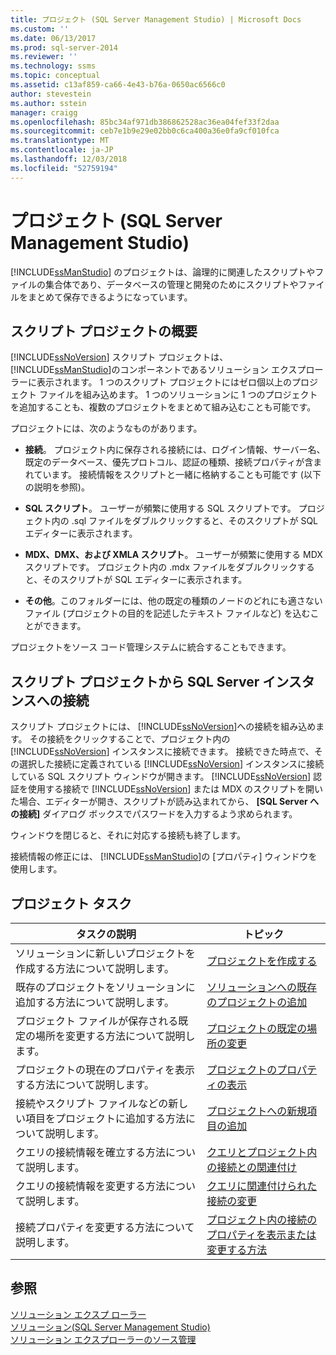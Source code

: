 ```yaml
---
title: プロジェクト (SQL Server Management Studio) | Microsoft Docs
ms.custom: ''
ms.date: 06/13/2017
ms.prod: sql-server-2014
ms.reviewer: ''
ms.technology: ssms
ms.topic: conceptual
ms.assetid: c13af859-ca66-4e43-b76a-0650ac6566c0
author: stevestein
ms.author: sstein
manager: craigg
ms.openlocfilehash: 85bc34af971db386862528ac36ea04fef33f2daa
ms.sourcegitcommit: ceb7e1b9e29e02bb0c6ca400a36e0fa9cf010fca
ms.translationtype: MT
ms.contentlocale: ja-JP
ms.lasthandoff: 12/03/2018
ms.locfileid: "52759194"
---
```

# <a name="projects-sql-server-management-studio"></a>プロジェクト (SQL Server Management Studio)
  [!INCLUDE[ssManStudio](../../includes/ssmanstudio-md.md)] のプロジェクトは、論理的に関連したスクリプトやファイルの集合体であり、データベースの管理と開発のためにスクリプトやファイルをまとめて保存できるようになっています。  
  
## <a name="script-project-overview"></a>スクリプト プロジェクトの概要  
 [!INCLUDE[ssNoVersion](../../includes/ssnoversion-md.md)] スクリプト プロジェクトは、 [!INCLUDE[ssManStudio](../../includes/ssmanstudio-md.md)]のコンポーネントであるソリューション エクスプローラーに表示されます。 1 つのスクリプト プロジェクトにはゼロ個以上のプロジェクト ファイルを組み込めます。 1 つのソリューションに 1 つのプロジェクトを追加することも、複数のプロジェクトをまとめて組み込むことも可能です。  
  
 プロジェクトには、次のようなものがあります。  
  
-   **接続**。 プロジェクト内に保存される接続には、ログイン情報、サーバー名、既定のデータベース、優先プロトコル、認証の種類、接続プロパティが含まれています。 接続情報をスクリプトと一緒に格納することも可能です (以下の説明を参照)。  
  
-   **SQL スクリプト**。 ユーザーが頻繁に使用する SQL スクリプトです。 プロジェクト内の .sql ファイルをダブルクリックすると、そのスクリプトが SQL エディターに表示されます。  
  
-   **MDX、DMX、および XMLA スクリプト**。 ユーザーが頻繁に使用する MDX スクリプトです。 プロジェクト内の .mdx ファイルをダブルクリックすると、そのスクリプトが SQL エディターに表示されます。  
  
-   **その他**。このフォルダーには、他の既定の種類のノードのどれにも適さないファイル (プロジェクトの目的を記述したテキスト ファイルなど) を込むことができます。  
  
 プロジェクトをソース コード管理システムに統合することもできます。  
  
## <a name="connecting-to-an-instance-of-sql-server-from-a-script-project"></a>スクリプト プロジェクトから SQL Server インスタンスへの接続  
 スクリプト プロジェクトには、 [!INCLUDE[ssNoVersion](../../includes/ssnoversion-md.md)]への接続を組み込めます。 その接続をクリックすることで、プロジェクト内の [!INCLUDE[ssNoVersion](../../includes/ssnoversion-md.md)] インスタンスに接続できます。 接続できた時点で、その選択した接続に定義されている [!INCLUDE[ssNoVersion](../../includes/ssnoversion-md.md)] インスタンスに接続している SQL スクリプト ウィンドウが開きます。 [!INCLUDE[ssNoVersion](../../includes/ssnoversion-md.md)] 認証を使用する接続で [!INCLUDE[ssNoVersion](../../includes/ssnoversion-md.md)] または MDX のスクリプトを開いた場合、エディターが開き、スクリプトが読み込まれてから、 **[SQL Server への接続]** ダイアログ ボックスでパスワードを入力するよう求められます。  
  
 ウィンドウを閉じると、それに対応する接続も終了します。  
  
 接続情報の修正には、 [!INCLUDE[ssManStudio](../../includes/ssmanstudio-md.md)]の [プロパティ] ウィンドウを使用します。  
  
## <a name="project-tasks"></a>プロジェクト タスク  
  
|タスクの説明|トピック|  
|----------------------|-----------|  
|ソリューションに新しいプロジェクトを作成する方法について説明します。|[プロジェクトを作成する](create-a-project.md)|  
|既存のプロジェクトをソリューションに追加する方法について説明します。|[ソリューションへの既存のプロジェクトの追加](add-an-existing-project-to-a-solution.md)|  
|プロジェクト ファイルが保存される既定の場所を変更する方法について説明します。|[プロジェクトの既定の場所の変更](change-the-default-location-for-projects.md)|  
|プロジェクトの現在のプロパティを表示する方法について説明します。|[プロジェクトのプロパティの表示](view-project-properties.md)|  
|接続やスクリプト ファイルなどの新しい項目をプロジェクトに追加する方法について説明します。|[プロジェクトへの新規項目の追加](add-new-items-to-a-project.md)|  
|クエリの接続情報を確立する方法について説明します。|[クエリとプロジェクト内の接続との関連付け](associate-a-query-with-a-connection-in-a-project.md)|  
|クエリの接続情報を変更する方法について説明します。|[クエリに関連付けられた接続の変更](change-the-connection-associated-with-a-query.md)|  
|接続プロパティを変更する方法について説明します。|[プロジェクト内の接続のプロパティを表示または変更する方法](view-or-change-the-properties-of-a-connection-in-a-project.md)|  
  
## <a name="see-also"></a>参照  
 [ソリューション エクスプ ローラー](solution-explorer.md)   
 [ソリューション&#40;SQL Server Management Studio&#41;](solutions-sql-server-management-studio.md)   
 [ソリューション エクスプローラーのソース管理](../../database-engine/solution-explorer-source-control.md)  
  
  
